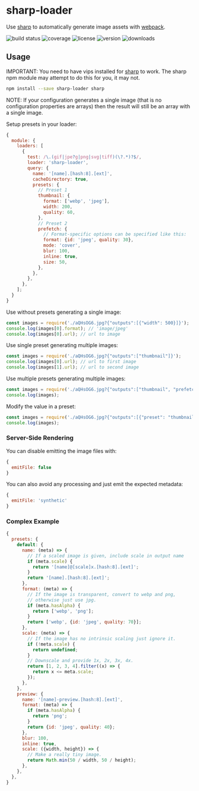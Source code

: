 # sharp-loader

Use [sharp] to automatically generate image assets with [webpack].

![build status](http://img.shields.io/travis/metalabdesign/sharp-loader/master.svg?style=flat)
![coverage](https://img.shields.io/codecov/c/github/metalabdesign/sharp-loader/master.svg?style=flat)
![license](http://img.shields.io/npm/l/sharp-loader.svg?style=flat)
![version](http://img.shields.io/npm/v/sharp-loader.svg?style=flat)
![downloads](http://img.shields.io/npm/dm/sharp-loader.svg?style=flat)

## Usage

IMPORTANT: You need to have vips installed for [sharp] to work. The sharp npm module may attempt to do this for you, it may not.

```sh
npm install --save sharp-loader sharp
```

NOTE: If your configuration generates a single image (that is no configuration properties are arrays) then the result will still be an array with a single image.

Setup presets in your loader:

```javascript
{
  module: {
    loaders: [
      {
        test: /\.(gif|jpe?g|png|svg|tiff)(\?.*)?$/,
        loader: 'sharp-loader',
        query: {
          name: '[name].[hash:8].[ext]',
          cacheDirectory: true,
          presets: {
            // Preset 1
            thumbnail: {
              format: ['webp', 'jpeg'],
              width: 200,
              quality: 60,
            },
            // Preset 2
            prefetch: {
              // Format-specific options can be specified like this:
              format: {id: 'jpeg', quality: 30},
              mode: 'cover',
              blur: 100,
              inline: true,
              size: 50,
            },
          },
        },
      },
    ];
  }
}
```

Use without presets generating a single image:

```javascript
const images = require('./aQHsOG6.jpg?{"outputs":[{"width": 500}]}');
console.log(images[0].format); // 'image/jpeg'
console.log(images[0].url); // url to image
```

Use single preset generating multiple images:

```javascript
const images = require('./aQHsOG6.jpg?{"outputs":["thumbnail"]}');
console.log(images[0].url); // url to first image
console.log(images[1].url); // url to second image
```

Use multiple presets generating multiple images:

```javascript
const images = require('./aQHsOG6.jpg?{"outputs":["thumbnail", "prefetch"]}');
console.log(images);
```

Modify the value in a preset:

```javascript
const images = require('./aQHsOG6.jpg?{"outputs":[{"preset": "thumbnail", "width": 600}]}');
console.log(images);
```

### Server-Side Rendering

You can disable emitting the image files with:

```js
{
  emitFile: false
}
```

You can also avoid any processing and just emit the expected metadata:

```js
{
  emitFile: 'synthetic'
}
```


### Complex Example

```js
{
  presets: {
    default: {
      name: (meta) => {
        // If a scaled image is given, include scale in output name
        if (meta.scale) {
          return '[name]@[scale]x.[hash:8].[ext]';
        }
        return '[name].[hash:8].[ext]';
      },
      format: (meta) => {
        // If the image is transparent, convert to webp and png,
        // otherwise just use jpg.
        if (meta.hasAlpha) {
          return ['webp', 'png'];
        }
        return ['webp', {id: 'jpeg', quality: 70}];
      },
      scale: (meta) => {
        // If the image has no intrinsic scaling just ignore it.
        if (!meta.scale) {
          return undefined;
        }
        // Downscale and provide 1x, 2x, 3x, 4x.
        return [1, 2, 3, 4].filter((x) => {
          return x <= meta.scale;
        });
      },
    },
    preview: {
      name: '[name]-preview.[hash:8].[ext]',
      format: (meta) => {
        if (meta.hasAlpha) {
          return 'png';
        }
        return {id: 'jpeg', quality: 40};
      },
      blur: 100,
      inline: true,
      scale: ({width, height}) => {
        // Make a really tiny image.
        return Math.min(50 / width, 50 / height);
      },
    },
  },
}
```

[sharp]: https://github.com/lovell/sharp
[webpack]: https://github.com/webpack/webpack
